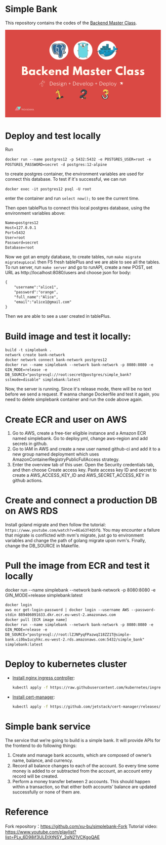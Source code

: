 # Simple Bank

This repository contains the codes of the [Backend Master Class](https://bit.ly/backendmaster).

![Backend master class](backend-master.png)

# Deploy and test locally
Run 

`docker run --name postgres12 -p 5432:5432 -e POSTGRES_USER=root -e POSTGRES_PASSWORD=secret -d postgres:12-alpine` 

to create postgres container, the environment variables are used for connect this database. To test if it's successful, we can run 

`docker exec -it postgres12 psql -U root` 

enter the container and run `select now();` to see the current time.

Then open tablePlus to connect this local postgres database, using the environment variables above:
```
Name=postgres12
Host=127.0.0.1
Port=5432
User=root
Password=secret
Database=root
```

Now we got an empty database, to create tables, run `make migrate migrateupLocal` then F5 fresh tablePlus and we are able to see all the tables.
To run server, run `make server` and go to runAPI, create a new POST, set URL as http://localhost:8080/users and choose json for body:
```
{
    "username":"alice1",
    "password":"orange",
    "full_name":"Alice",
    "email":"alice1@gmail.com"
}
```
Then we are able to see a user created in tablePlus.

# Build image and test it locally:
```
build -t simplebank .
network create bank-network
docker network connect bank-network postgres12
docker run --name simplebank --network bank-network -p 8080:8080 -e GIN_MODE=release -e DB_SOURCE="postgresql://root:secret@postgres/simple_bank?sslmode=disable" simplebank:latest
```
Now, the server is running. Since it's release mode, there will be no text before we send a request. 
If wanna change Dockerfile and test it again, you need to delete simplebank container and run the code above again.

# Create ECR and user on AWS
1. Go to AWS, create a free-tier eligible instance and a Amazon ECR named simplebank. Go to deploy.yml, change aws-region and add secrets in github. 
2. Go to IAM in AWS and create a new user named github-ci and add it to a new group named deployment which uses AmazonContainerRegistryPublicFullAccess strategy.
3. Enter the overview tab of this user. Open the Security credentials tab, and then choose Create access key. Paste access key ID and secret to create a AWS_ACCESS_KEY_ID and AWS_SECRET_ACCESS_KEY in github actions.


# Create and connect a production DB on AWS RDS
Install goland migrate and then follow the tutorial: `https://www.youtube.com/watch?v=0EaG3T4Q5fQ`. You may encounter a failure that migrate is conflicted with nvm's migrate, just go to environment variables and change the path of golang migrate upon nvm's.
Finally, change the DB_SOURCE in Makefile.

# Pull the image from ECR and test it locally
docker run --name simplebank --network bank-network -p 8080:8080 -e GIN_MODE=release simplebank:latest
```
docker login
aws ecr get-login-password | docker login --username AWS --password-stdin 889406091633.dkr.ecr.eu-west-2.amazonaws.com
docker pull [ECR image name]
docker run --name simplebank --network bank-network -p 8080:8080 -e GIN_MODE=release -e DB_SOURCE="postgresql://root:lZJNPyqFPazwqI18ZZ1T@simple-bank.ci0bw1ucyhkc.eu-west-2.rds.amazonaws.com:5432/simple_bank" simplebank:latest
``` 

# Deploy to kubernetes cluster

- [Install nginx ingress controller](https://kubernetes.github.io/ingress-nginx/deploy/#aws):

    ```bash
    kubectl apply -f https://raw.githubusercontent.com/kubernetes/ingress-nginx/controller-v0.48.1/deploy/static/provider/aws/deploy.yaml
    ```

- [Install cert-manager](https://cert-manager.io/docs/installation/kubernetes/):

    ```bash
    kubectl apply -f https://github.com/jetstack/cert-manager/releases/download/v1.4.0/cert-manager.yaml
    ```

# Simple bank service

The service that we’re going to build is a simple bank. It will provide APIs for the frontend to do following things:

1. Create and manage bank accounts, which are composed of owner’s name, balance, and currency.
2. Record all balance changes to each of the account. So every time some money is added to or subtracted from the account, an account entry record will be created.
3. Perform a money transfer between 2 accounts. This should happen within a transaction, so that either both accounts’ balance are updated successfully or none of them are.

# Reference
Fork repository：https://github.com/xu-bu/simplebank-Fork
Tutorial video: https://www.youtube.com/playlist?list=PLy_6D98if3ULEtXtNSY_2qN21VCKgoQAE
